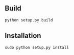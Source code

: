 ## Build ##

```
python setup.py build
```

## Installation ##

```
sudo python setup.py install
```


